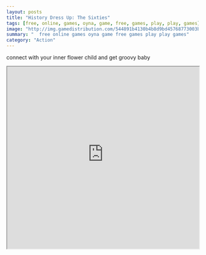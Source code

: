```yaml
---
layout: posts
title: "History Dress Up: The Sixties"
tags: [free, online, games, oyna, game, free, games, play, play, games]
image: "http://img.gamedistribution.com/544891b4130b4b8d9bd45768773003be.jpg"
summary: "  free online games oyna game free games play play games"
category: "Action"
---
```


connect with your inner flower child and get groovy baby

<iframe width="100%" height="480px;" src="http://flash.gamedistribution.com?game=544891b4130b4b8d9bd45768773003be"></iframe>